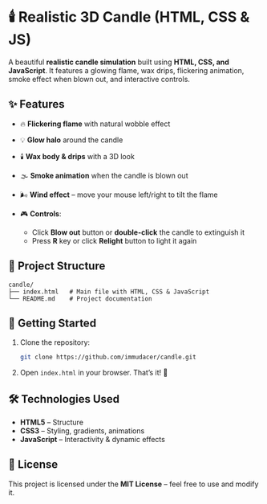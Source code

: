 # 🕯️ Realistic 3D Candle (HTML, CSS & JS)

A beautiful **realistic candle simulation** built using **HTML, CSS, and JavaScript**.
It features a glowing flame, wax drips, flickering animation, smoke effect when blown out, and interactive controls.

## ✨ Features

* 🔥 **Flickering flame** with natural wobble effect
* 💡 **Glow halo** around the candle
* 🕯️ **Wax body & drips** with a 3D look
* 🌫️ **Smoke animation** when the candle is blown out
* 🌬️ **Wind effect** – move your mouse left/right to tilt the flame
* 🎮 **Controls**:

  * Click **Blow out** button or **double-click** the candle to extinguish it
  * Press **R** key or click **Relight** button to light it again

## 📂 Project Structure

```
candle/
├── index.html   # Main file with HTML, CSS & JavaScript
└── README.md    # Project documentation
```

## 🚀 Getting Started

1. Clone the repository:

   ```bash
   git clone https://github.com/immudacer/candle.git
   ```
2. Open `index.html` in your browser.
   That’s it! 🎉

## 🛠️ Technologies Used

* **HTML5** – Structure
* **CSS3** – Styling, gradients, animations
* **JavaScript** – Interactivity & dynamic effects

## 📜 License

This project is licensed under the **MIT License** – feel free to use and modify it.

